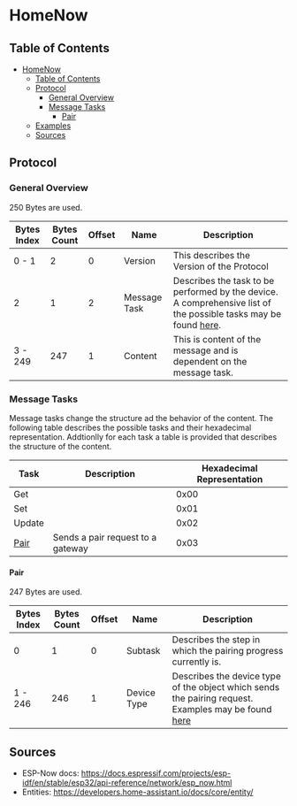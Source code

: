 # HomeNow

## Table of Contents

- [HomeNow](#homenow)
  - [Table of Contents](#table-of-contents)
  - [Protocol](#protocol)
    - [General Overview](#general-overview)
    - [Message Tasks](#message-tasks)
      - [Pair](#pair)
  - [Examples](#examples)
  - [Sources](#sources)

## Protocol

<!-- The content passed by `esp_now.h` ([source](https://docs.espressif.com/projects/esp-idf/en/stable/esp32/api-reference/network/esp_now.html#_CPPv412esp_now_sendPK7uint8_tPK7uint8_t6size_t)) can be a **maximum of 250 bytes**. The body as described in `esp_now.h` can be any kind of data. However in this case it is well defined. The **Bytes index** are 0 indexed. -->

### General Overview

250 Bytes are used.

| **Bytes Index** | **Bytes Count** | **Offset** | **Name**     | **Description**                                                                                                                   |
| --------------- | --------------- | ---------- | ------------ | --------------------------------------------------------------------------------------------------------------------------------- |
| 0 - 1           | 2               | 0          | Version      | This describes the Version of the Protocol                                                                                        |
| 2               | 1               | 2          | Message Task | Describes the task to be performed by the device. A comprehensive list of the possible tasks may be found [here](#message-tasks). |
| 3 - 249         | 247             | 1          | Content      | This is content of the message and is dependent on the message task.                                                              |

### Message Tasks

Message tasks change the structure ad the behavior of the content. The following table describes the possible tasks and their hexadecimal representation. Addtionlly for each task a table is provided that describes the structure of the content.

| **Task**      | **Description**                   | **Hexadecimal Representation** |
| ------------- | --------------------------------- | ------------------------------ |
| Get           |                                   | 0x00                           |
| Set           |                                   | 0x01                           |
| Update        |                                   | 0x02                           |
| [Pair](#pair) | Sends a pair request to a gateway | 0x03                           |

#### Pair

247 Bytes are used.

| **Bytes Index** | **Bytes Count** | **Offset** | **Name**    | **Description**                                                                                                                                               |
| --------------- | --------------- | ---------- | ----------- | ------------------------------------------------------------------------------------------------------------------------------------------------------------- |
| 0               | 1               | 0          | Subtask     | Describes the step in which the pairing progress currently is.                                                                                                |
| 1 - 246         | 246             | 1          | Device Type | Describes the device type of the object which sends the pairing request. Examples may be found [here](https://developers.home-assistant.io/docs/core/entity/) |


<!-- ## Examples -->

<!-- Run example by running `make run_hello_world`. -->

## Sources

- ESP-Now docs: <https://docs.espressif.com/projects/esp-idf/en/stable/esp32/api-reference/network/esp_now.html>
- Entities: <https://developers.home-assistant.io/docs/core/entity/>
